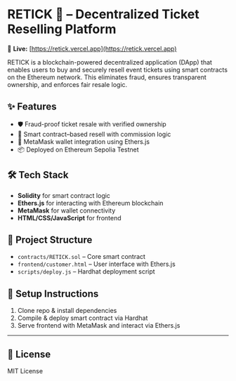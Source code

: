 # RETICK 🎫 – Decentralized Ticket Reselling Platform  
🔗 **Live:** [https://retick.vercel.app](https://retick.vercel.app)

RETICK is a blockchain-powered decentralized application (DApp) that enables users to buy and securely resell event tickets using smart contracts on the Ethereum network. This eliminates fraud, ensures transparent ownership, and enforces fair resale logic.

## ✨ Features
- 🛡️ Fraud-proof ticket resale with verified ownership  
- 🔁 Smart contract–based resell with commission logic  
- 👛 MetaMask wallet integration using Ethers.js  
- 📦 Deployed on Ethereum Sepolia Testnet  

## 🛠 Tech Stack
- **Solidity** for smart contract logic  
- **Ethers.js** for interacting with Ethereum blockchain  
- **MetaMask** for wallet connectivity  
- **HTML/CSS/JavaScript** for frontend  

## 📂 Project Structure
- `contracts/RETICK.sol` – Core smart contract  
- `frontend/customer.html` – User interface with Ethers.js  
- `scripts/deploy.js` – Hardhat deployment script  

## 🚀 Setup Instructions
1. Clone repo & install dependencies  
2. Compile & deploy smart contract via Hardhat  
3. Serve frontend with MetaMask and interact via Ethers.js  

---

## 📄 License
MIT License
